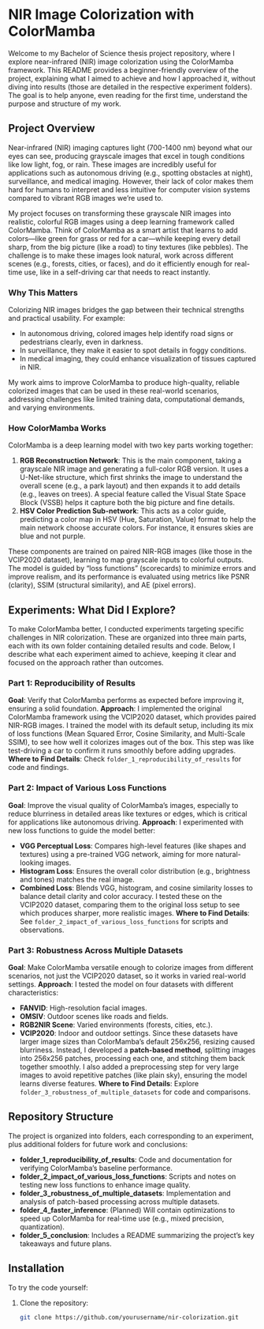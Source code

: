 # NIR Image Colorization with ColorMamba

Welcome to my Bachelor of Science thesis project repository, where I explore near-infrared (NIR) image colorization using the ColorMamba framework. This README provides a beginner-friendly overview of the project, explaining what I aimed to achieve and how I approached it, without diving into results (those are detailed in the respective experiment folders). The goal is to help anyone, even reading for the first time, understand the purpose and structure of my work.

## Project Overview

Near-infrared (NIR) imaging captures light (700-1400 nm) beyond what our eyes can see, producing grayscale images that excel in tough conditions like low light, fog, or rain. These images are incredibly useful for applications such as autonomous driving (e.g., spotting obstacles at night), surveillance, and medical imaging. However, their lack of color makes them hard for humans to interpret and less intuitive for computer vision systems compared to vibrant RGB images we’re used to.

My project focuses on transforming these grayscale NIR images into realistic, colorful RGB images using a deep learning framework called ColorMamba. Think of ColorMamba as a smart artist that learns to add colors—like green for grass or red for a car—while keeping every detail sharp, from the big picture (like a road) to tiny textures (like pebbles). The challenge is to make these images look natural, work across different scenes (e.g., forests, cities, or faces), and do it efficiently enough for real-time use, like in a self-driving car that needs to react instantly.

### Why This Matters

Colorizing NIR images bridges the gap between their technical strengths and practical usability. For example:
- In autonomous driving, colored images help identify road signs or pedestrians clearly, even in darkness.
- In surveillance, they make it easier to spot details in foggy conditions.
- In medical imaging, they could enhance visualization of tissues captured in NIR.

My work aims to improve ColorMamba to produce high-quality, reliable colorized images that can be used in these real-world scenarios, addressing challenges like limited training data, computational demands, and varying environments.

### How ColorMamba Works

ColorMamba is a deep learning model with two key parts working together:
1. **RGB Reconstruction Network**: This is the main component, taking a grayscale NIR image and generating a full-color RGB version. It uses a U-Net-like structure, which first shrinks the image to understand the overall scene (e.g., a park layout) and then expands it to add details (e.g., leaves on trees). A special feature called the Visual State Space Block (VSSB) helps it capture both the big picture and fine details.
2. **HSV Color Prediction Sub-network**: This acts as a color guide, predicting a color map in HSV (Hue, Saturation, Value) format to help the main network choose accurate colors. For instance, it ensures skies are blue and not purple.

These components are trained on paired NIR-RGB images (like those in the VCIP2020 dataset), learning to map grayscale inputs to colorful outputs. The model is guided by “loss functions” (scorecards) to minimize errors and improve realism, and its performance is evaluated using metrics like PSNR (clarity), SSIM (structural similarity), and AE (pixel errors).

## Experiments: What Did I Explore?

To make ColorMamba better, I conducted experiments targeting specific challenges in NIR colorization. These are organized into three main parts, each with its own folder containing detailed results and code. Below, I describe what each experiment aimed to achieve, keeping it clear and focused on the approach rather than outcomes.

### Part 1: Reproducibility of Results

**Goal**: Verify that ColorMamba performs as expected before improving it, ensuring a solid foundation.
**Approach**: I implemented the original ColorMamba framework using the VCIP2020 dataset, which provides paired NIR-RGB images. I trained the model with its default setup, including its mix of loss functions (Mean Squared Error, Cosine Similarity, and Multi-Scale SSIM), to see how well it colorizes images out of the box. This step was like test-driving a car to confirm it runs smoothly before adding upgrades.
**Where to Find Details**: Check `folder_1_reproducibility_of_results` for code and findings.

### Part 2: Impact of Various Loss Functions

**Goal**: Improve the visual quality of ColorMamba’s images, especially to reduce blurriness in detailed areas like textures or edges, which is critical for applications like autonomous driving.
**Approach**: I experimented with new loss functions to guide the model better:
- **VGG Perceptual Loss**: Compares high-level features (like shapes and textures) using a pre-trained VGG network, aiming for more natural-looking images.
- **Histogram Loss**: Ensures the overall color distribution (e.g., brightness and tones) matches the real image.
- **Combined Loss**: Blends VGG, histogram, and cosine similarity losses to balance detail clarity and color accuracy.
I tested these on the VCIP2020 dataset, comparing them to the original loss setup to see which produces sharper, more realistic images.
**Where to Find Details**: See `folder_2_impact_of_various_loss_functions` for scripts and observations.

### Part 3: Robustness Across Multiple Datasets

**Goal**: Make ColorMamba versatile enough to colorize images from different scenarios, not just the VCIP2020 dataset, so it works in varied real-world settings.
**Approach**: I tested the model on four datasets with different characteristics:
- **FANVID**: High-resolution facial images.
- **OMSIV**: Outdoor scenes like roads and fields.
- **RGB2NIR Scene**: Varied environments (forests, cities, etc.).
- **VCIP2020**: Indoor and outdoor settings.
Since these datasets have larger image sizes than ColorMamba’s default 256x256, resizing caused blurriness. Instead, I developed a **patch-based method**, splitting images into 256x256 patches, processing each one, and stitching them back together smoothly. I also added a preprocessing step for very large images to avoid repetitive patches (like plain sky), ensuring the model learns diverse features.
**Where to Find Details**: Explore `folder_3_robustness_of_multiple_datasets` for code and comparisons.

## Repository Structure

The project is organized into folders, each corresponding to an experiment, plus additional folders for future work and conclusions:

- **folder_1_reproducibility_of_results**: Code and documentation for verifying ColorMamba’s baseline performance.
- **folder_2_impact_of_various_loss_functions**: Scripts and notes on testing new loss functions to enhance image quality.
- **folder_3_robustness_of_multiple_datasets**: Implementation and analysis of patch-based processing across multiple datasets.
- **folder_4_faster_inference**: (Planned) Will contain optimizations to speed up ColorMamba for real-time use (e.g., mixed precision, quantization).
- **folder_5_conclusion**: Includes a README summarizing the project’s key takeaways and future plans.

## Installation

To try the code yourself:
1. Clone the repository:
   ```bash
   git clone https://github.com/yourusername/nir-colorization.git

